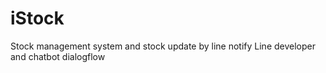 # iStock
 Stock management system and stock update by line notify
 Line developer and chatbot dialogflow
